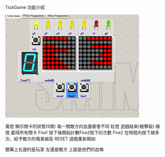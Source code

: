 
TickGame 功能介紹                                                                                                                                                                     

![image](https://github.com/idpp1237/verilog_homework/blob/master/finals_TickGame/%E5%9C%96%E7%89%871.png)                                                                          

黃燈 顯示關卡的狀態(5關) 每一關敵方的血量都會不同
紅燈 遊戲結束(被擊殺)
綠燈 贏得所有關卡
Fire1 按下後開始計數Fire2按下的次數
Fire2 在時間內按下越多次，給予敵方的傷害越高
RESET 遊戲重新開始

銀幕上右邊的是玩家 左邊是敵方 上面是他們的血條

